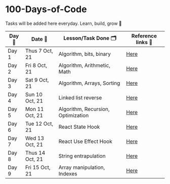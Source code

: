 # 100-Days-of-Code

Tasks will be added here everyday. Learn, build, grow 🚀

| Day 🙈 | Date 📆        | Lesson/Task Done 🗂          | Reference links 🔗     |
| ------ | -------------- | --------------------------- | ---------------------- |
| Day 1  | Thus 7 Oct, 21 | Algorithm, bits, binary     | [Here](/codes/Day1.md) |
| Day 2  | Fri 8 Oct, 21  | Algorithm, Arithmetic, Math | [Here](/codes/Day2.md) |
| Day 3  | Sat 9 Oct, 21  | Algorithm, Arrays, Sorting  | [Here](/codes/Day3.md) |
| Day 4  | Sun 10 Oct, 21 | Linked list reverse         | [Here](/code/Day4.md)  |
| Day 5  | Mon 11 Oct, 21 | Algorithm, Recursion, Optimization | [Here](/code/Day5.md)  |
| Day 6  | Tue 12 Oct, 21 | React State Hook            | [Here](/code/Day6.md)  |
| Day 7  | Wed 13 Oct, 21 | React Use Effect Hook       | [Here](/code/Day7.md)  |
| Day 8  | Thus 14 Oct, 21| String entrapulation        | [Here](/code/Day8.md)  |
| Day 9  | Fri 15 Oct, 21 | Array manipulation, Indexes | [Here](/code/Day9.md)  |
